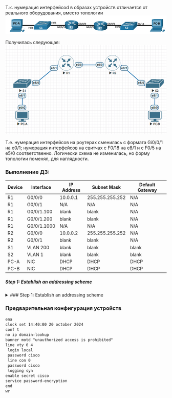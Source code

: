 Т.к. нумерация интерфейсоd в образах устройств отличается от реального оборудования, вместо топологии 
![](https://github.com/Etherne1/otus_network_engineer/blob/main/Lab03/Pasted%20image%2020241020151723.png?raw=true)  


Получилась следующая:  
![](https://github.com/Etherne1/otus_network_engineer/blob/main/Lab03/Pasted%20image%2020241020152404.png?raw=true)

Т.е. нумерация интерфейсов на роутерах сменилась с формата Gi0/0/1 на e0/1; нумерация интерфейсов на свитчах с F0/18 на e8/1 и с F0/5 на e5/0 соответственно.
Логически схема не изменилась, но форму топологии поменял, для наглядности.

### Выполнение ДЗ:


|Device|Interface|IP Address|Subnet Mask|Default Gateway|
|---|---|---|---|---|
|R1|G0/0/0|10.0.0.1|255.255.255.252|N/A|
|R1|G0/0/1|N/A|N/A|N/A|
|R1|G0/0/1.100|blank|blank|N/A|
|R1|G0/0/1.200|blank|blank|N/A|
|R1|G0/0/1.1000|N/A|N/A|N/A|
|R2|G0/0/0|10.0.0.2|255.255.255.252|N/A|
|R2|G0/0/1|blank|blank|N/A|
|S1|VLAN 200|blank|blank|blank|
|S2|VLAN 1|blank|blank|blank|
|PC-A|NIC|DHCP|DHCP|DHCP|
|PC-B|NIC|DHCP|DHCP|DHCP|



#####  Step 1: Establish an addressing scheme

<details>
  <summary>### Step 1: Establish an addressing scheme</summary>
 Subnet the network 192.168.1.0/24 to meet the following requirements:

a.      One subnet, “Subnet A”, supporting 58 hosts (the client VLAN at R1).

Subnet A:

Type your answers here.

Record the first IP address in the Addressing Table for R1 G0/0/1.100.

b.      One subnet, “Subnet B”, supporting 28 hosts (the management VLAN at R1).

Subnet B:

Type your answers here.

Record the first IP address in the Addressing Table for R1 G0/0/1.200. Record the second IP address in the Address Table for S1 VLAN 200 and enter the associated default gateway.

c.      One subnet, “Subnet C”, supporting 12 hosts (the client network at R2).

Subnet C:

Type your answers here.

Record the first IP address in the Addressing Table for R2 G0/0/1.
  
</details>

### Предварительная конфигурация устройств


```
ena
clock set 14:40:00 20 october 2024
conf t
no ip domain-lookup
banner motd "unauthorized access is prohibited"
line vty 0 4
 login local
 password cisco
 line con 0 
 password cisco
 logging syn
enable secret cisco
service password-encryption
end
wr
```


